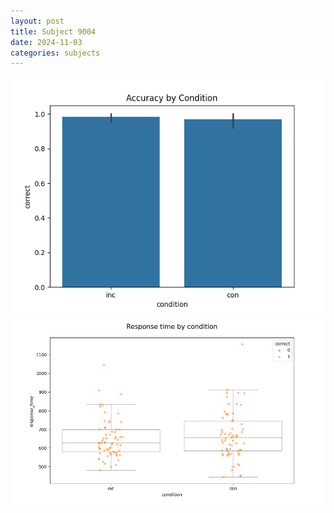 ```yaml
---
layout: post
title: Subject 9004
date: 2024-11-03
categories: subjects
---
```


![](data/9004/run-6/9004_NF_acc.png)
![](data/9004/run-6/9004_NF_rt.png)
